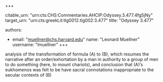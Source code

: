 +++


citable_urn: "urn:cts:CHS:Commentaries.AHCIP:Odyssey.3.477.4fg5jNy"
target_urn: "urn:cts:greekLit:tlg0012.tlg002:3.477"
title: "Odyssey 3.477"

authors:
- email: "muellner@chs.harvard.edu"
  name: "Leonard Muellner"
  username: "lmuellner"
+++

<p>analysis of the transformation of formula (A) to (B), which resumes the narrative after an order/exhortation by a man in authority to a group of men to do something (here, to mount chariots), and conclusion that (A)’s eukhomenos was felt to be have sacral connotations inappropriate to the secular contexts of (B)</p>